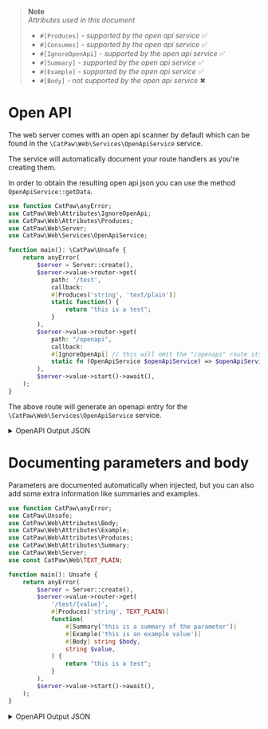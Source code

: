 > **Note**\
> _Attributes used in this document_
> - `#[Produces]` - _supported by the open api service_ ✅
> - `#[Consumes]` - _supported by the open api service_ ✅
> - `#[IgnoreOpenApi]` - _supported by the open api service_ ✅
> - `#[Summary]` - _supported by the open api service_ ✅
> - `#[Example]` - _supported by the open api service_ ✅
> - `#[Body]` - _not supported by the open api service_ ✖



# Open API

The web server comes with an open api scanner by default which can be found in the `\CatPaw\Web\Services\OpenApiService` service.

The service will automatically document your route handlers as you're creating them.

In order to obtain the resulting open api json you can use the method `OpenApiService::getData`.

```php
use function CatPaw\anyError;
use CatPaw\Web\Attributes\IgnoreOpenApi;
use CatPaw\Web\Attributes\Produces;
use CatPaw\Web\Server;
use CatPaw\Web\Services\OpenApiService;

function main(): \CatPaw\Unsafe {
    return anyError(
        $server = Server::create(),
        $server->value->router->get(
            path: '/test',
            callback:
            #[Produces('string', 'text/plain')]
            static function() {
                return "this is a test";
            }
        ),
        $server->value->router->get(
            path: "/openapi",
            callback:
            #[IgnoreOpenApi] // this will omit the "/openapi" route itself from the documentation
            static fn (OpenApiService $openApiService) => $openApiService->getData()
        ),
        $server->value->start()->await(),
    );
}
```
The above route will generate an openapi entry for the `\CatPaw\Web\Services\OpenApiService` service.

<details>
    <summary>OpenAPI Output JSON</summary>

```json
{
    "openapi": "3.0.0",
    "info": {
        "title": "OpenAPI",
        "version": "0.0.1"
    },
    "paths": {
        "/test": {
            "get": {
                "summary": "",
                "operationId": "fab75b617f6e066250e96d3501d4406aa5c25170",
                "parameters": [],
                "requestBody": {
                    "description": "This is the body of the request",
                    "required": true,
                    "content": []
                },
                "responses": []
            }
        }
    }
}
```
</details>


# Documenting parameters and body

Parameters are documented automatically when injected, but you can also add some extra information like summaries and examples.


```php
use function CatPaw\anyError;
use CatPaw\Unsafe;
use CatPaw\Web\Attributes\Body;
use CatPaw\Web\Attributes\Example;
use CatPaw\Web\Attributes\Produces;
use CatPaw\Web\Attributes\Summary;
use CatPaw\Web\Server;
use const CatPaw\Web\TEXT_PLAIN;

function main(): Unsafe {
    return anyError(
        $server = Server::create(),
        $server->value->router->get(
            '/test/{value}',
            #[Produces('string', TEXT_PLAIN)]
            function(
                #[Summary('this is a summary of the parameter')]
                #[Example('this is an example value')]
                #[Body] string $body,
                string $value,
            ) {
                return "this is a test";
            }
        ),
        $server->value->start()->await(),
    );
}
```
<details>
    <summary>OpenAPI Output JSON</summary>

```json
{
    "openapi": "3.0.0",
    "info": {
        "title": "OpenAPI",
        "version": "0.0.1"
    },
    "paths": {
        "/test/{value}": {
            "get": {
                "summary": "",
                "operationId": "92bc1bd07434281f59c47f4857aa504c0642bd2f",
                "parameters": [{
                    "name": "value",
                    "in": "path",
                    "description": "this is a summary of the parameter",
                    "required": true,
                    "schema": {
                        "type": "string"
                    },
                    "examples": {
                        "example": {
                            "value": "this is an example value"
                        }
                    }
                }],
                "requestBody": {
                    "description": "This is the body of the request",
                    "required": true,
                    "content": []
                },
                "responses": {
                    "200": {
                        "description": "",
                        "content": {
                            "text/plain": {
                                "schema": {
                                    "type": ""
                                }
                            }
                        }
                    }
                }
            }
        }
    }
}
```
</details>